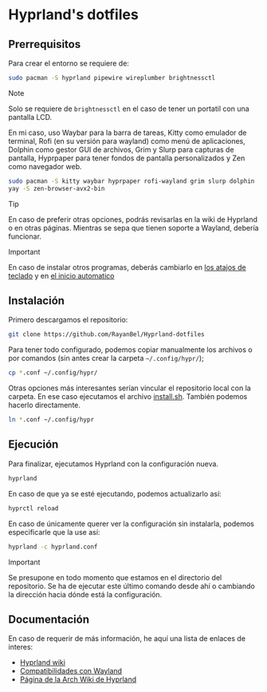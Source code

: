 # Hyprland's dotfiles
## Prerrequisitos
Para crear el entorno se requiere de:
```bash
sudo pacman -S hyprland pipewire wireplumber brightnessctl
```
> [!NOTE]
> Solo se requiere de `brightnessctl` en el caso de tener un portatil con una pantalla LCD.

En mi caso, uso Waybar para la barra de tareas, Kitty como emulador de terminal, Rofi (en su versión para wayland) como menú de aplicaciones, Dolphin como gestor GUI de archivos, Grim y Slurp para capturas de pantalla, Hyprpaper para tener fondos de pantalla personalizados y Zen como navegador web.
```bash
sudo pacman -S kitty waybar hyprpaper rofi-wayland grim slurp dolphin
yay -S zen-browser-avx2-bin
```
> [!TIP]
> En caso de preferir otras opciones, podrás revisarlas en la wiki de Hyprland o en otras páginas. Mientras se sepa que tienen soporte a Wayland, debería funcionar.

> [!IMPORTANT]
> En caso de instalar otros programas, deberás cambiarlo en [los atajos de teclado](shortcuts.conf) y en [el inicio automatico](autostart.conf)

## Instalación
Primero descargamos el repositorio:
```bash
git clone https://github.com/RayanBel/Hyprland-dotfiles
```
Para tener todo configurado, podemos copiar manualmente los archivos o por comandos (sin antes crear la carpeta `~/.config/hypr/`);
```bash
cp *.conf ~/.config/hypr/
```
Otras opciones más interesantes serían vincular el repositorio local con la carpeta. En ese caso ejecutamos el archivo [install.sh](install.sh). También podemos hacerlo directamente.
```bash
ln *.conf ~/.config/hypr
```

## Ejecución

Para finalizar, ejecutamos Hyprland con la configuración nueva.
```bash
hyprland
```
En caso de que ya se esté ejecutando, podemos actualizarlo así:
```bash
hyprctl reload
```
En caso de únicamente querer ver la configuración sin instalarla, podemos especificarle que la use así:
```bash
hyprland -c hyprland.conf
```
> [!IMPORTANT]
> Se presupone en todo momento que estamos en el directorio del repositorio. Se ha de ejecutar este último comando desde ahí o cambiando la dirección hacia dónde está la configuración.

## Documentación
En caso de requerir de más información, he aquí una lista de enlaces de interes:

- [Hyprland wiki](https://wiki.hyprland.org/)
- [Compatibilidades con Wayland](https://wearewaylandnow.com/)
- [Página de la Arch Wiki de Hyprland](https://wiki.archlinux.org/title/Hyprland)